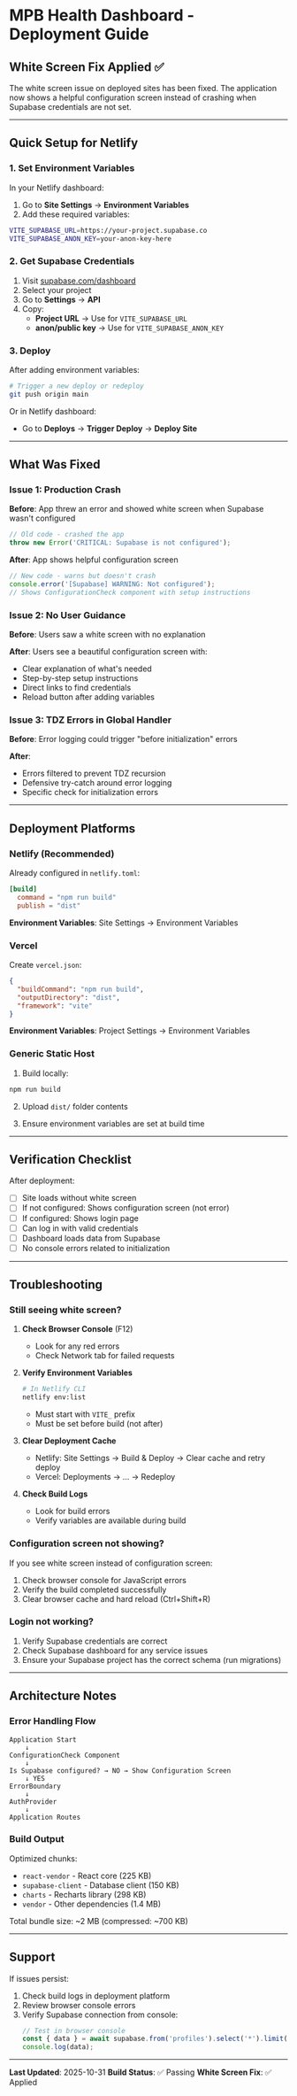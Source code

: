 # MPB Health Dashboard - Deployment Guide

## White Screen Fix Applied ✅

The white screen issue on deployed sites has been fixed. The application now shows a helpful configuration screen instead of crashing when Supabase credentials are not set.

---

## Quick Setup for Netlify

### 1. Set Environment Variables

In your Netlify dashboard:
1. Go to **Site Settings** → **Environment Variables**
2. Add these required variables:

```bash
VITE_SUPABASE_URL=https://your-project.supabase.co
VITE_SUPABASE_ANON_KEY=your-anon-key-here
```

### 2. Get Supabase Credentials

1. Visit [supabase.com/dashboard](https://supabase.com/dashboard)
2. Select your project
3. Go to **Settings** → **API**
4. Copy:
   - **Project URL** → Use for `VITE_SUPABASE_URL`
   - **anon/public key** → Use for `VITE_SUPABASE_ANON_KEY`

### 3. Deploy

After adding environment variables:
```bash
# Trigger a new deploy or redeploy
git push origin main
```

Or in Netlify dashboard:
- Go to **Deploys** → **Trigger Deploy** → **Deploy Site**

---

## What Was Fixed

### Issue 1: Production Crash
**Before**: App threw an error and showed white screen when Supabase wasn't configured
```javascript
// Old code - crashed the app
throw new Error('CRITICAL: Supabase is not configured');
```

**After**: App shows helpful configuration screen
```javascript
// New code - warns but doesn't crash
console.error('[Supabase] WARNING: Not configured');
// Shows ConfigurationCheck component with setup instructions
```

### Issue 2: No User Guidance
**Before**: Users saw a white screen with no explanation

**After**: Users see a beautiful configuration screen with:
- Clear explanation of what's needed
- Step-by-step setup instructions
- Direct links to find credentials
- Reload button after adding variables

### Issue 3: TDZ Errors in Global Handler
**Before**: Error logging could trigger "before initialization" errors

**After**:
- Errors filtered to prevent TDZ recursion
- Defensive try-catch around error logging
- Specific check for initialization errors

---

## Deployment Platforms

### Netlify (Recommended)

Already configured in `netlify.toml`:
```toml
[build]
  command = "npm run build"
  publish = "dist"
```

**Environment Variables**: Site Settings → Environment Variables

### Vercel

Create `vercel.json`:
```json
{
  "buildCommand": "npm run build",
  "outputDirectory": "dist",
  "framework": "vite"
}
```

**Environment Variables**: Project Settings → Environment Variables

### Generic Static Host

1. Build locally:
```bash
npm run build
```

2. Upload `dist/` folder contents

3. Ensure environment variables are set at build time

---

## Verification Checklist

After deployment:

- [ ] Site loads without white screen
- [ ] If not configured: Shows configuration screen (not error)
- [ ] If configured: Shows login page
- [ ] Can log in with valid credentials
- [ ] Dashboard loads data from Supabase
- [ ] No console errors related to initialization

---

## Troubleshooting

### Still seeing white screen?

1. **Check Browser Console** (F12)
   - Look for any red errors
   - Check Network tab for failed requests

2. **Verify Environment Variables**
   ```bash
   # In Netlify CLI
   netlify env:list
   ```
   - Must start with `VITE_` prefix
   - Must be set before build (not after)

3. **Clear Deployment Cache**
   - Netlify: Site Settings → Build & Deploy → Clear cache and retry deploy
   - Vercel: Deployments → ... → Redeploy

4. **Check Build Logs**
   - Look for build errors
   - Verify variables are available during build

### Configuration screen not showing?

If you see white screen instead of configuration screen:
1. Check browser console for JavaScript errors
2. Verify the build completed successfully
3. Clear browser cache and hard reload (Ctrl+Shift+R)

### Login not working?

1. Verify Supabase credentials are correct
2. Check Supabase dashboard for any service issues
3. Ensure your Supabase project has the correct schema (run migrations)

---

## Architecture Notes

### Error Handling Flow

```
Application Start
    ↓
ConfigurationCheck Component
    ↓
Is Supabase configured? → NO → Show Configuration Screen
    ↓ YES
ErrorBoundary
    ↓
AuthProvider
    ↓
Application Routes
```

### Build Output

Optimized chunks:
- `react-vendor` - React core (225 KB)
- `supabase-client` - Database client (150 KB)
- `charts` - Recharts library (298 KB)
- `vendor` - Other dependencies (1.4 MB)

Total bundle size: ~2 MB (compressed: ~700 KB)

---

## Support

If issues persist:
1. Check build logs in deployment platform
2. Review browser console errors
3. Verify Supabase connection from console:
   ```javascript
   // Test in browser console
   const { data } = await supabase.from('profiles').select('*').limit(1);
   console.log(data);
   ```

---

**Last Updated**: 2025-10-31
**Build Status**: ✅ Passing
**White Screen Fix**: ✅ Applied
